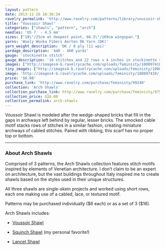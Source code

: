 ```yaml
---
layout: pattern
date: 2013-11-26 16:36:34
ravelry_permalink: 'http://www.ravelry.com/patterns/library/voussoir-shawl'
title: "Voussoir Shawl"
categories: ["shawls", "pattern", "arch"]
needles: 'US 7  - 4.5 mm'
sizes: ["10\"/25cm at deepest point, 66.5\"/169cm wingspan."]
yarns: 'Wooly Wonka Fibers Aerten DK Yarn (DK)'
yarn_weight_description: 'DK / 8 ply (11 wpi)'
yardage_description: '440 - 460 yards'
gauge: 'stockinette stitch'
gauge_description: '16 stitches and 22 rows = 4 inches in stockinette stitch'
images: ["http://images4-b.ravelrycache.com/uploads/feministy/100097410/_D7C5554_medium.jpg", "http://images4-d.ravelrycache.com/uploads/feministy/100097368/_D7C2182_medium.jpg", "http://images4-d.ravelrycache.com/uploads/feministy/100097443/_D7C5556_medium.jpg", "http://images4.ravelrycache.com/uploads/feministy/100097505/_D7C5567_medium.jpg"]
tiny_images: ["http://images4-b.ravelrycache.com/uploads/feministy/100097410/_D7C5554_square.jpg", "http://images4-d.ravelrycache.com/uploads/feministy/100097368/_D7C2182_square.jpg", "http://images4-d.ravelrycache.com/uploads/feministy/100097443/_D7C5556_square.jpg", "http://images4.ravelrycache.com/uploads/feministy/100097505/_D7C5567_square.jpg"]
image: 'http://images4-b.ravelrycache.com/uploads/feministy/100097410/_D7C5554_square.jpg'
price: '$6.00'
purchase_link: 'http://www.ravelry.com/purchase/feministy/99240'
collection: 'Arch Shawls'
collection_purchase_link: http://www.ravelry.com/purchase/feministy/97506 
collection_price: $16.00 
collection_permalink: arch-shawls 
---
```

<p>Voussoir Shawl is modeled after the wedge-shaped bricks that fill in the gaps in archways left behind by regular, lesser bricks. The smocked cable motif stacks rows of stitches in a similar fashion, creating miniature archways of cabled stitches. Paired with ribbing, this scarf has no proper top or bottom.</p>
<hr />
<h3 id='about_arch_shawls'>About Arch Shawls</h3>

<p>Comprised of 3 patterns, the Arch Shawls collection features stitch motifs inspired by elements of Venetian architecture. I don’t claim to be an expert on architecture, but the vast buildings throughout Italy inspired me to create shawls based on the styles used in their unique structures.</p>

<p>All three shawls are single-skein projects and worked using short rows, each one making use of a cabled, lace, or textured motif.</p>

<p>Patterns may be purchased individually ($6 each) or as a set of 3 ($16).</p>

<p>Arch Shawls includes:</p>

<ul>
<li>
<p><a href='http://www.ravelry.com/patterns/library/voussoir-shawl'>Voussoir Shawl</a></p>
</li>

<li>
<p><a href='http://www.ravelry.com/patterns/library/squinch-shawl/'>Squinch Shawl</a> (my personal favorite!)</p>
</li>

<li>
<p><a href='http://www.ravelry.com/patterns/library/lancet-shawl'>Lancet Shawl</a></p>
</li>
</ul>